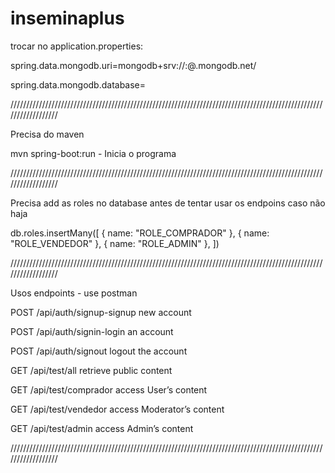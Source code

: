 # inseminaplus

trocar no application.properties:

spring.data.mongodb.uri=mongodb+srv://<username>:<password>@<clusterName>.mongodb.net/<databaseName>

spring.data.mongodb.database=<databaseName>

//////////////////////////////////////////////////////////////////////////////////////////////////////////////////

Precisa do maven

mvn spring-boot:run - Inicia o programa

//////////////////////////////////////////////////////////////////////////////////////////////////////////////////

Precisa add as roles no database antes de tentar usar os endpoins caso não haja

db.roles.insertMany([
   { name: "ROLE_COMPRADOR" },
   { name: "ROLE_VENDEDOR" },
   { name: "ROLE_ADMIN" },
])

//////////////////////////////////////////////////////////////////////////////////////////////////////////////////

Usos endpoints - use postman

POST 	/api/auth/signup-signup new account

POST 	/api/auth/signin-login an account

POST 	/api/auth/signout logout the account

GET 	/api/test/all retrieve public content

GET 	/api/test/comprador access User’s content

GET 	/api/test/vendedor 	access Moderator’s content

GET 	/api/test/admin access Admin’s content

//////////////////////////////////////////////////////////////////////////////////////////////////////////////////


